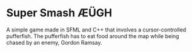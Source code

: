 # Super Smash ÆÜGH
A simple game made in SFML and C++ that involves a cursor-controlled pufferfish. The pufferfish has to eat food around the map while being chased by an enemy, Gordon Ramsay.
